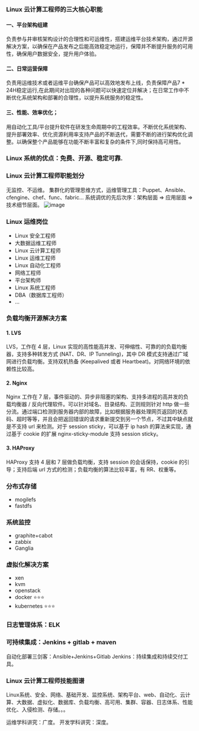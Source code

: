 ### Linux 云计算工程师的三大核心职能
#### 一、平台架构组建
负责参与井审核架构设计的合理性和可运维性，搭建运维平台技术架构，通过开源解决方案，以确保在产品发布之后能高效稳定地运行，保障并不断提升服务的可用性，确保用户数据安全，提升用户体验。
#### 二、日常运营保障
负责用运维技术或者运维平台确保产品可以高效地发布上线，负责保障产品7 * 24H稳定运行,在此期间对出现的各种问题可以快速定位并解决；在日常工作中不断优化系统架构和部署的合理性，以提升系统服务的稳定性。
#### 三、性能、效率优化；
用自动化工具/平台提升软件在研发生命周期中的工程效率。不断优化系统架构、提升部署效率、优化资源利用率支持产品的不断迭代，需要不断的进行架构优化调整。以确保整个产品能够在功能不断丰富和复杂的条件下,同时保持高可用性。

### Linux 系统的优点：免费、开源、稳定可靠.

### Linux 云计算工程师职能划分
无监控、不运维。
集群化的管理思维方式，运维管理工具：Puppet、Ansible、cfengine、chef、func、fabric...
系统调优的先后次序：架构层面 => 应用层面 => 技术细节层面。
![image](http://upload-images.jianshu.io/upload_images/2648731-99d27150a34a4c26.jpg?imageMogr2/auto-orient/strip%7CimageView2/2/w/1240)

### Linux 运维岗位
* Linux 安全工程师
* 大数据运维工程师
* Linux 云计算工程师
* Linux 运维工程师
* Linux 自动化工程师
* 网络工程师
* 平台架构师
* Linux 系统工程师
* DBA（数据库工程师）
* ...


### 负载均衡开源解决方案
#### 1. LVS
LVS，工作在 4 层，Linux 实现的高性能高并发、可伸缩性、可靠的的负载均衡器，支持多种转发方式 (NAT、DR、IP Tunneling)，其中 DR 模式支持通过广域网进行负载均衡。支持双机热备 (Keepalived 或者 Heartbeat)。对网络环境的依赖性比较高。

#### 2. Nginx
Nginx 工作在 7 层，事件驱动的、异步非阻塞的架构、支持多进程的高并发的负载均衡器 / 反向代理软件。可以针对域名、目录结构、正则规则针对 http 做一些分流。通过端口检测到服务器内部的故障，比如根据服务器处理网页返回的状态码、超时等等，并且会把返回错误的请求重新提交到另一个节点，不过其中缺点就是不支持 url 来检测。对于 session sticky，可以基于 ip hash 的算法来实现，通过基于 cookie 的扩展 nginx-sticky-module 支持 session sticky。

#### 3. HAProxy
HAProxy 支持 4 层和 7 层做负载均衡，支持 session 的会话保持，cookie 的引导；支持后端 url 方式的检测；负载均衡的算法比较丰富，有 RR、权重等。


### 分布式存储
* mogilefs
* fastdfs

### 系统监控
* graphite+cabot
* zabbix
* Ganglia

### 虚拟化解决方案
* xen
* kvm
* openstack
* docker ⭐️⭐️⭐️
* kubernetes ⭐️⭐️⭐️

### 日志管理体系：ELK

### 可持续集成：Jenkins + gitlab + maven
自动化部署三剑客：Ansible+Jenkins+Gitlab
Jenkins：持续集成和持续交付工具。


### Linux 云计算工程师技能图谱
Linux系统、安全、网络、基础开发、监控系统、架构平台、web、自动化、云计算、大数据、虚拟化、数据库、负载均衡、高可用、集群、容器、日志体系、性能优化、入侵检测、存储。。。

运维学科讲究：广度。
开发学科讲究：深度。
